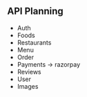 ## API Planning

- Auth
- Foods
- Restaurants
- Menu
- Order
- Payments -> razorpay
- Reviews
- User
- Images
